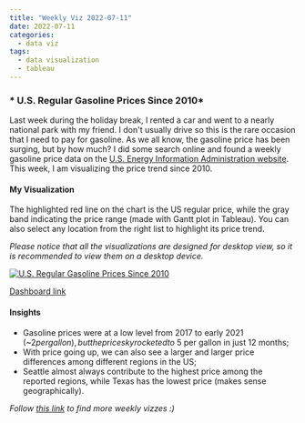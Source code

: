 ```yaml
---
title: "Weekly Viz 2022-07-11"
date: 2022-07-11
categories:
  - data viz
tags:
  - data visualization
  - tableau
---
```


### * U.S. Regular Gasoline Prices Since 2010*

Last week during the holiday break, I rented a car and went to a nearly national park with my friend. I don't usually drive so this is the rare occasion that I need to pay for gasoline. As we all know, the gasoline price has been surging, but by how much? I did some search online and found a weekly gasoline price data on the [U.S. Energy Information Administration website](https://www.eia.gov/petroleum/gasdiesel/). This week, I am visualizing the price trend since 2010.  

#### My Visualization

The highlighted red line on the chart is the US regular price, while the gray band indicating the price range (made with Gantt plot in Tableau). You can also select any location from the right list to highlight its price trend.   

*Please notice that all the visualizations are designed for desktop view, so it is recommended to view them on a desktop device.*  

<div class='tableauPlaceholder' id='viz1657600748443' style='position: relative'>
  <noscript><a href='#'>
    <img alt='U.S. Regular Gasoline Prices Since 2010 ' src='https:&#47;&#47;public.tableau.com&#47;static&#47;images&#47;20&#47;20220711U_S_RegularGasolinePricesSince2010&#47;U_S_RegularGasolinePricesSince2010&#47;1_rss.png' style='border: none' />
    </a></noscript><object class='tableauViz'  style='display:none;'>
  <param name='host_url' value='https%3A%2F%2Fpublic.tableau.com%2F' />
  <param name='embed_code_version' value='3' />
  <param name='site_root' value='' />
  <param name='name' value='20220711U_S_RegularGasolinePricesSince2010&#47;U_S_RegularGasolinePricesSince2010' />
  <param name='tabs' value='no' />
  <param name='toolbar' value='yes' />
  <param name='static_image' value='https:&#47;&#47;public.tableau.com&#47;static&#47;images&#47;20&#47;20220711U_S_RegularGasolinePricesSince2010&#47;U_S_RegularGasolinePricesSince2010&#47;1.png' />
  <param name='animate_transition' value='yes' />
  <param name='display_static_image' value='yes' />
  <param name='display_spinner' value='yes' />
  <param name='display_overlay' value='yes' />
  <param name='display_count' value='yes' />
  <param name='language' value='en-US' />
  <param name='filter' value='publish=yes' />
  </object></div>             
  <script type='text/javascript'>       
  var divElement = document.getElementById('viz1657600748443');     
  var vizElement = divElement.getElementsByTagName('object')[0];                
  if ( divElement.offsetWidth > 800 ) { vizElement.style.width='800px';vizElement.style.height='627px';} else if ( divElement.offsetWidth > 500 ) { vizElement.style.width='800px';vizElement.style.height='627px';} else { vizElement.style.width='100%';vizElement.style.height='777px';}      
  var scriptElement = document.createElement('script');         
  scriptElement.src = 'https://public.tableau.com/javascripts/api/viz_v1.js';  
  vizElement.parentNode.insertBefore(scriptElement, vizElement);              
</script>  

[Dashboard link](https://public.tableau.com/views/20220711U_S_RegularGasolinePricesSince2010/U_S_RegularGasolinePricesSince2010?:language=en-US&publish=yes&:display_count=n&:origin=viz_share_link)
  
#### Insights
* Gasoline prices were at a low level from 2017 to early 2021 (~$2 per gallon), but the price skyrocketed to ~$5 per gallon in just 12 months;  
* With price going up, we can also see a larger and larger price differences among different regions in the US;  
* Seattle almost always contribute to the highest price among the reported regions, while Texas has the lowest price (makes sense geographically).  
  
*Follow [this link](https://yudong-94.github.io/personal-website/project/WeeklyViz2022/) to find more weekly vizzes :)*
